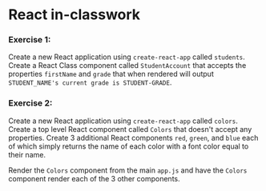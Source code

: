 # React in-classwork

### Exercise 1:
Create a new React application using ```create-react-app``` called ```students```. Create a React Class component called ```StudentAccount``` that accepts the properties ```firstName``` and ```grade``` that when rendered will output ```STUDENT_NAME's current grade is STUDENT-GRADE```.

### Exercise 2:
Create a new React application using ```create-react-app``` called ```colors```. Create a top level React component called ```Colors``` that doesn't accept any properties. Create 3 additional React components ```red```, ```green```, and ```blue``` each of which simply returns the name of each color with a font color equal to their name.

Render the ```Colors``` component from the main ```app.js``` and have the ```Colors``` component render each of the 3 other components.
